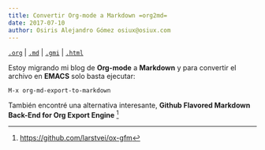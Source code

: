 ```yaml
---
title: Convertir Org-mode a Markdown =org2md=
date: 2017-07-10
author: Osiris Alejandro Gómez osiux@osiux.com
---
```


[`.org`](https://gitlab.com/osiux/osiux.gitlab.io/-/raw/master/2017-07-10-convertir-org-mode-a-markdown-org2md.org) |
[`.md`](https://gitlab.com/osiux/osiux.gitlab.io/-/raw/master/2017-07-10-convertir-org-mode-a-markdown-org2md.md) |
[`.gmi`](gemini://gmi.osiux.com/2017-07-10-convertir-org-mode-a-markdown-org2md.gmi) |
[`.html`](https://osiux.gitlab.io/2017-07-10-convertir-org-mode-a-markdown-org2md.html)

Estoy migrando mi blog de **Org-mode** a **Markdown** y para convertir
el archivo en **EMACS** solo basta ejecutar:

``` {.example}
M-x org-md-export-to-markdown
```

También encontré una alternativa interesante, **Github Flavored Markdown
Back-End for Org Export Engine** [^1]

[^1]: <https://github.com/larstvei/ox-gfm>
